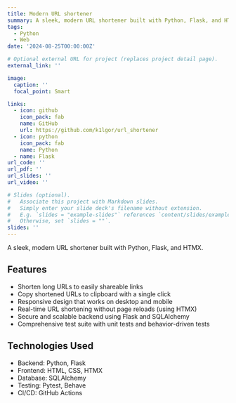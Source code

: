 ```yaml
---
title: Modern URL shortener
summary: A sleek, modern URL shortener built with Python, Flask, and HTMX
tags:
  - Python
  - Web
date: '2024-08-25T00:00:00Z'

# Optional external URL for project (replaces project detail page).
external_link: ''

image:
  caption: ''
  focal_point: Smart

links:
  - icon: github
    icon_pack: fab
    name: GitHub
    url: https://github.com/k1lgor/url_shortener
  - icon: python
    icon_pack: fab
    name: Python
  - name: Flask
url_code: ''
url_pdf: ''
url_slides: ''
url_video: ''

# Slides (optional).
#   Associate this project with Markdown slides.
#   Simply enter your slide deck's filename without extension.
#   E.g. `slides = "example-slides"` references `content/slides/example-slides.md`.
#   Otherwise, set `slides = ""`.
slides: ''
---
```


A sleek, modern URL shortener built with Python, Flask, and HTMX.

## Features

- Shorten long URLs to easily shareable links
- Copy shortened URLs to clipboard with a single click
- Responsive design that works on desktop and mobile
- Real-time URL shortening without page reloads (using HTMX)
- Secure and scalable backend using Flask and SQLAlchemy
- Comprehensive test suite with unit tests and behavior-driven tests

## Technologies Used

- Backend: Python, Flask
- Frontend: HTML, CSS, HTMX
- Database: SQLAlchemy
- Testing: Pytest, Behave
- CI/CD: GitHub Actions
